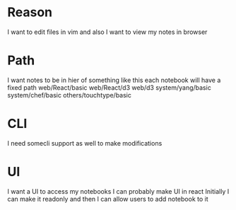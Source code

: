Reason
======

I want to edit files in vim and also I want to view my notes in browser

Path
====

I want notes to be in hier of something like this
each notebook will have a fixed path
web/React/basic
web/React/d3
web/d3
system/yang/basic
system/chef/basic
others/touchtype/basic

CLI
===

I need somecli support as well to make modifications

UI
==
I want a UI to access my notebooks
I can probably make UI in react
Initially I can make it readonly and then I can allow users to add notebook to it
